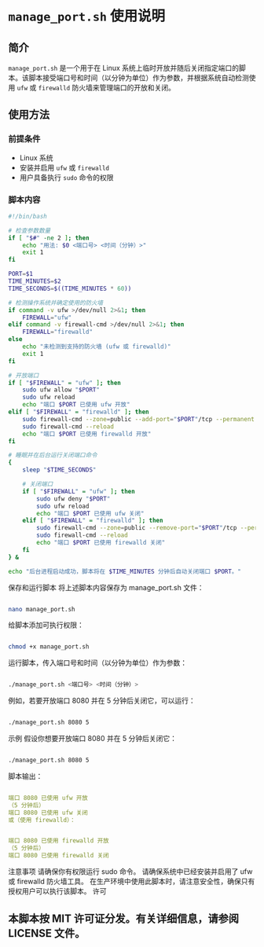 # `manage_port.sh` 使用说明

## 简介

`manage_port.sh` 是一个用于在 Linux 系统上临时开放并随后关闭指定端口的脚本。该脚本接受端口号和时间（以分钟为单位）作为参数，并根据系统自动检测使用 `ufw` 或 `firewalld` 防火墙来管理端口的开放和关闭。

## 使用方法

### 前提条件

- Linux 系统
- 安装并启用 `ufw` 或 `firewalld`
- 用户具备执行 `sudo` 命令的权限

### 脚本内容

```sh
#!/bin/bash

# 检查参数数量
if [ "$#" -ne 2 ]; then
    echo "用法: $0 <端口号> <时间（分钟）>"
    exit 1
fi

PORT=$1
TIME_MINUTES=$2
TIME_SECONDS=$((TIME_MINUTES * 60))

# 检测操作系统并确定使用的防火墙
if command -v ufw >/dev/null 2>&1; then
    FIREWALL="ufw"
elif command -v firewall-cmd >/dev/null 2>&1; then
    FIREWALL="firewalld"
else
    echo "未检测到支持的防火墙 (ufw 或 firewalld)"
    exit 1
fi

# 开放端口
if [ "$FIREWALL" = "ufw" ]; then
    sudo ufw allow "$PORT"
    sudo ufw reload
    echo "端口 $PORT 已使用 ufw 开放"
elif [ "$FIREWALL" = "firewalld" ]; then
    sudo firewall-cmd --zone=public --add-port="$PORT"/tcp --permanent
    sudo firewall-cmd --reload
    echo "端口 $PORT 已使用 firewalld 开放"
fi

# 睡眠并在后台运行关闭端口命令
{
    sleep "$TIME_SECONDS"

    # 关闭端口
    if [ "$FIREWALL" = "ufw" ]; then
        sudo ufw deny "$PORT"
        sudo ufw reload
        echo "端口 $PORT 已使用 ufw 关闭"
    elif [ "$FIREWALL" = "firewalld" ]; then
        sudo firewall-cmd --zone=public --remove-port="$PORT"/tcp --permanent
        sudo firewall-cmd --reload
        echo "端口 $PORT 已使用 firewalld 关闭"
    fi
} &

echo "后台进程启动成功，脚本将在 $TIME_MINUTES 分钟后自动关闭端口 $PORT。"

```
保存和运行脚本
将上述脚本内容保存为 manage_port.sh 文件：

``` sh

nano manage_port.sh
```
给脚本添加可执行权限：

``` sh

chmod +x manage_port.sh
```
运行脚本，传入端口号和时间（以分钟为单位）作为参数：

``` sh

./manage_port.sh <端口号> <时间（分钟）>
```
例如，若要开放端口 8080 并在 5 分钟后关闭它，可以运行：

``` sh

./manage_port.sh 8080 5
```
示例
假设你想要开放端口 8080 并在 5 分钟后关闭它：

``` sh

./manage_port.sh 8080 5

```
脚本输出：

``` yaml

端口 8080 已使用 ufw 开放
（5 分钟后）
端口 8080 已使用 ufw 关闭
或（使用 firewalld）：
```
``` yaml

端口 8080 已使用 firewalld 开放
（5 分钟后）
端口 8080 已使用 firewalld 关闭
```
注意事项
请确保你有权限运行 sudo 命令。
请确保系统中已经安装并启用了 ufw 或 firewalld 防火墙工具。
在生产环境中使用此脚本时，请注意安全性，确保只有授权用户可以执行该脚本。
许可
## 本脚本按 MIT 许可证分发。有关详细信息，请参阅 LICENSE 文件。
